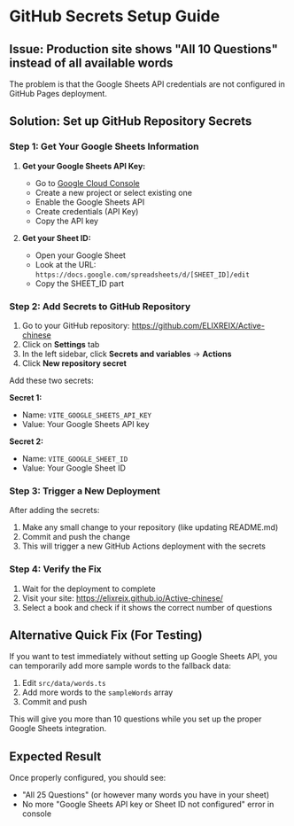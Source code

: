 # GitHub Secrets Setup Guide

## Issue: Production site shows "All 10 Questions" instead of all available words

The problem is that the Google Sheets API credentials are not configured in GitHub Pages deployment.

## Solution: Set up GitHub Repository Secrets

### Step 1: Get Your Google Sheets Information

1. **Get your Google Sheets API Key:**
   - Go to [Google Cloud Console](https://console.cloud.google.com/)
   - Create a new project or select existing one
   - Enable the Google Sheets API
   - Create credentials (API Key)
   - Copy the API key

2. **Get your Sheet ID:**
   - Open your Google Sheet
   - Look at the URL: `https://docs.google.com/spreadsheets/d/[SHEET_ID]/edit`
   - Copy the SHEET_ID part

### Step 2: Add Secrets to GitHub Repository

1. Go to your GitHub repository: https://github.com/ELIXREIX/Active-chinese
2. Click on **Settings** tab
3. In the left sidebar, click **Secrets and variables** → **Actions**
4. Click **New repository secret**

Add these two secrets:

**Secret 1:**
- Name: `VITE_GOOGLE_SHEETS_API_KEY`
- Value: Your Google Sheets API key

**Secret 2:**
- Name: `VITE_GOOGLE_SHEET_ID`
- Value: Your Google Sheet ID

### Step 3: Trigger a New Deployment

After adding the secrets:
1. Make any small change to your repository (like updating README.md)
2. Commit and push the change
3. This will trigger a new GitHub Actions deployment with the secrets

### Step 4: Verify the Fix

1. Wait for the deployment to complete
2. Visit your site: https://elixreix.github.io/Active-chinese/
3. Select a book and check if it shows the correct number of questions

## Alternative Quick Fix (For Testing)

If you want to test immediately without setting up Google Sheets API, you can temporarily add more sample words to the fallback data:

1. Edit `src/data/words.ts`
2. Add more words to the `sampleWords` array
3. Commit and push

This will give you more than 10 questions while you set up the proper Google Sheets integration.

## Expected Result

Once properly configured, you should see:
- "All 25 Questions" (or however many words you have in your sheet)
- No more "Google Sheets API key or Sheet ID not configured" error in console
